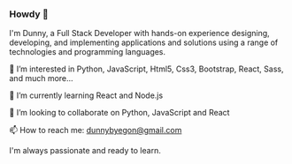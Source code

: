### Howdy 👋

I'm Dunny, a Full Stack Developer with hands-on experience designing, developing, and implementing applications and solutions using a range of technologies and programming languages. 

👀 I’m interested in Python, JavaScript, Html5, Css3, Bootstrap, React, Sass, and much more...

🌱 I’m currently learning React and Node.js

💞️ I’m looking to collaborate on Python, JavaScript and React

📫 How to reach me: dunnybyegon@gmail.com

I'm always passionate and ready to learn.
